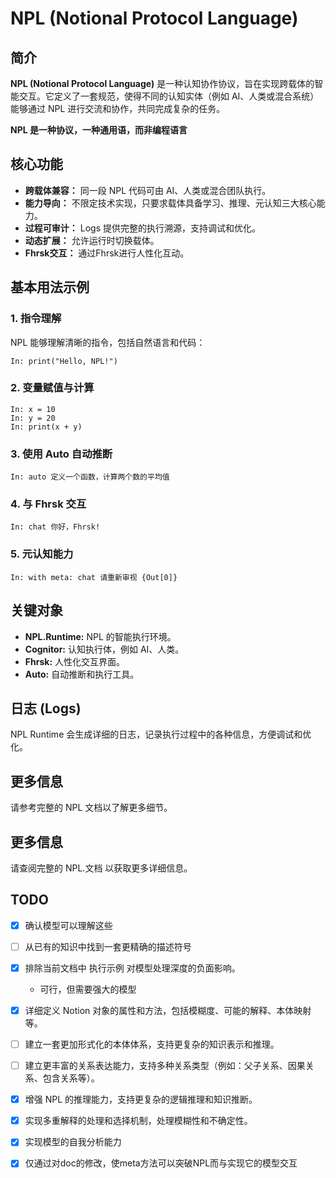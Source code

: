 # NPL (Notional Protocol Language)
## 简介

**NPL (Notional Protocol Language)** 是一种认知协作协议，旨在实现跨载体的智能交互。它定义了一套规范，使得不同的认知实体（例如 AI、人类或混合系统）能够通过 NPL 进行交流和协作，共同完成复杂的任务。

**NPL 是一种协议，一种通用语，而非编程语言**

## 核心功能

*   **跨载体兼容：** 同一段 NPL 代码可由 AI、人类或混合团队执行。
*   **能力导向：** 不限定技术实现，只要求载体具备学习、推理、元认知三大核心能力。
*   **过程可审计：** Logs 提供完整的执行溯源，支持调试和优化。
*   **动态扩展：** 允许运行时切换载体。
*   **Fhrsk交互：** 通过Fhrsk进行人性化互动。

## 基本用法示例

### 1. 指令理解

NPL 能够理解清晰的指令，包括自然语言和代码：

```npl
In: print("Hello, NPL!")
```

### 2. 变量赋值与计算

```npl
In: x = 10
In: y = 20
In: print(x + y)
```

### 3. 使用 Auto 自动推断

```npl
In: auto 定义一个函数，计算两个数的平均值
```

### 4. 与 Fhrsk 交互

```npl
In: chat 你好，Fhrsk!
```

### 5. 元认知能力

```npl
In: with meta: chat 请重新审视 {Out[0]}
```

## 关键对象

*   **NPL.Runtime:** NPL 的智能执行环境。
*   **Cognitor:** 认知执行体，例如 AI、人类。
*   **Fhrsk:** 人性化交互界面。
*   **Auto:** 自动推断和执行工具。

## 日志 (Logs)

NPL Runtime 会生成详细的日志，记录执行过程中的各种信息，方便调试和优化。

## 更多信息

请参考完整的 NPL 文档以了解更多细节。

## 更多信息

请查阅完整的 NPL.文档 以获取更多详细信息。

## TODO
- [x]  确认模型可以理解这些
- [ ]  从已有的知识中找到一套更精确的描述符号

- [x]  排除当前文档中 执行示例 对模型处理深度的负面影响。
   - 可行，但需要强大的模型

- [x]  详细定义 Notion 对象的属性和方法，包括模糊度、可能的解释、本体映射等。
- [ ]  建立一套更加形式化的本体体系，支持更复杂的知识表示和推理。
- [ ]  建立更丰富的关系表达能力，支持多种关系类型（例如：父子关系、因果关系、包含关系等）。
- [x]  增强 NPL 的推理能力，支持更复杂的逻辑推理和知识推断。

- [x]  实现多重解释的处理和选择机制，处理模糊性和不确定性。

- [x]  实现模型的自我分析能力
- [x]  仅通过对doc的修改，使meta方法可以突破NPL而与实现它的模型交互
